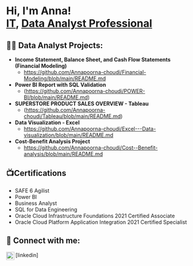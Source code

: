 <h1>Hi, I'm Anna! <br/><a href="https://github.com/joshmadakor1">IT</a>, <a href="https://www.linkedin.com/in/annapoornachoudi/">Data Analyst Professional</a></h1>

<h2>👨‍💻 Data Analyst Projects:</h2>

- <b>Income Statement, Balance Sheet, and Cash Flow Statements (Financial Modeling)</b>
  - https://github.com/Annapoorna-choudi/Financial-Modeling/blob/main/README.md
- <b>Power BI Report with SQL Validation</b>
  - (https://github.com/Annapoorna-choudi/POWER-BI/blob/main/README.md)
- <b>SUPERSTORE PRODUCT SALES OVERVIEW - Tableau</b>
  - (https://github.com/Annapoorna-choudi/Tableau/blob/main/README.md)
- <b>Data Visualization - Excel</b>
  - https://github.com/Annapoorna-choudi/Excel---Data-visualization/blob/main/README.md
- <b>Cost-Benefit Analysis Project</b>
  - https://github.com/Annapoorna-choudi/Cost--Benefit-analysis/blob/main/README.md
    
<h2>📺Certifications</h2>

- SAFE 6 Agilist
- Power BI
- Business Analyst
- SQL for Data Engineering
- Oracle Cloud Infrastructure Foundations 2021 Certified Associate
- Oracle Cloud Platform Application Integration 2021 Certified Specialist

<h2> 🤳 Connect with me:</h2>

<img align="left" alt="AnnapoornaCHoudi |LinkedIn" width="22px" src="https://cdn.jsdelivr.net/npm/simple-icons@v3/icons/linkedin.svg" />[linkedin]

<!--
Here are some ideas to get you started:

- 🔭 I’m currently working on ...
- 🌱 I’m currently learning ...
- 👯 I’m looking to collaborate on ...
- 🤔 I’m looking for help with ...
- 💬 Ask me about ...
- 📫 How to reach me: ...
- 😄 Pronouns: ...
- ⚡ Fun fact: ...
-->
